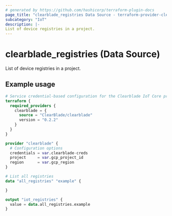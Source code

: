 ```yaml
---
# generated by https://github.com/hashicorp/terraform-plugin-docs
page_title: "clearblade_registries Data Source - terraform-provider-clearblade"
subcategory: "IoT"
description: |-
List of device registries in a project.
---
```


# clearblade_registries (Data Source)

List of device registries in a project.

## Example usage

```terraform
# Service credential-based configuration for the Clearblade IoT Core provider
terraform {
  required_providers {
    clearblade = {
      source = "ClearBlade/clearblade"
      version = "0.2.2"
    }
  }
}

provider "clearblade" {
  # Configuration options
  credentials = var.clearblade-creds
  project     = var.gcp_project_id
  region      = var.gcp_region
}

# List all registries
data "all_registries" "example" {

}

output "iot_registries" {
  value = data.all_registries.example
}
```
